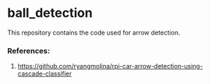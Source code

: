 # ball_detection

This repository contains the code used for arrow detection. 



### References:
1. https://github.com/ryangmolina/rpi-car-arrow-detection-using-cascade-classifier